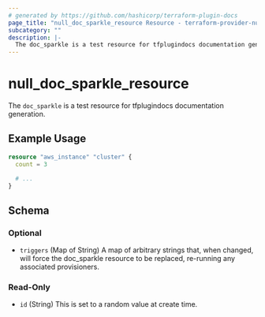 ```yaml
---
# generated by https://github.com/hashicorp/terraform-plugin-docs
page_title: "null_doc_sparkle_resource Resource - terraform-provider-null"
subcategory: ""
description: |-
  The doc_sparkle is a test resource for tfplugindocs documentation generation.
---
```


# null_doc_sparkle_resource

The `doc_sparkle` is a test resource for tfplugindocs documentation generation.

## Example Usage

```terraform
resource "aws_instance" "cluster" {
  count = 3

  # ...
}
```

<!-- schema generated by tfplugindocs -->
## Schema

### Optional

- `triggers` (Map of String) A map of arbitrary strings that, when changed, will force the doc_sparkle resource to be replaced, re-running any associated provisioners.

### Read-Only

- `id` (String) This is set to a random value at create time.

